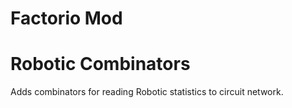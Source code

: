 # Factorio Mod
# Robotic Combinators 
Adds combinators for reading Robotic statistics to circuit network.
